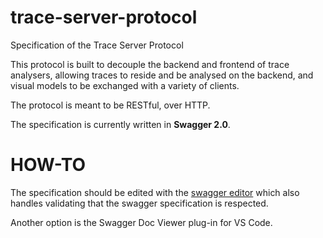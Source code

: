 # trace-server-protocol
Specification of the Trace Server Protocol

This protocol is built to decouple the backend and frontend of trace analysers, allowing traces to reside and be analysed on the backend, and visual models to be exchanged with a variety of clients.

The protocol is meant to be RESTful, over HTTP.

The specification is currently written in **Swagger 2.0**.

# HOW-TO

The specification should be edited with the [swagger editor](https://swagger.io/swagger-editor/) which also handles validating that the swagger specification is respected.

Another option is the Swagger Doc Viewer plug-in for VS Code.
